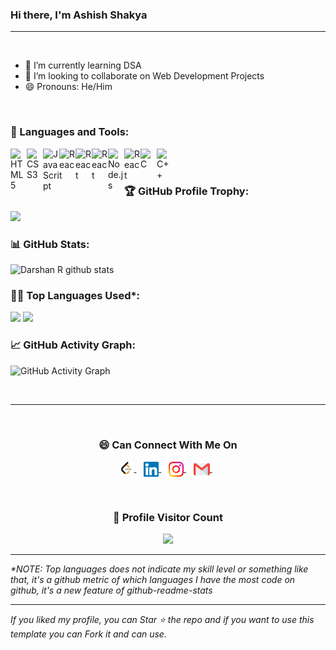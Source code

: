 ### Hi there, I'm Ashish Shakya
---

<br />

- 🌱 I’m currently learning DSA
- 👯 I’m looking to collaborate on Web Development Projects
- 😄 Pronouns: He/Him
<!-- - ⚡ Fun fact: I'm in confusion, can you help me to choose the color for the website design -->

<br />


### 🧰 Languages and Tools:

<img align="left" alt="HTML5" width="26px" src="https://github.com/Ashish1101/gulshanyadav01/blob/master/Assets/html.png" />
<img align="left" alt="CSS3" width="26px" src="https://github.com/Ashish1101/gulshanyadav01/blob/master/Assets/css.png" />
<img align="left" alt="JavaScript" width="26px" src="https://github.com/Ashish1101/gulshanyadav01/blob/master/Assets/javascript.svg" />
<img align="left" alt="React" width="26px" src="https://github.com/Ashish1101/gulshanyadav01/blob/master/Assets/react-2.svg" />
<img align="left" alt="React" width="26px" src="https://github.com/Ashish1101/gulshanyadav01/blob/master/Assets/redux.svg" />
<img align="left" alt="React" width="26px" src="https://github.com/Ashish1101/gulshanyadav01/blob/master/Assets/graphql.svg" />
<img align="left" alt="Node.js" width="26px" src="https://github.com/Ashish1101/gulshanyadav01/blob/master/Assets/nodejs-icon.svg" />
<img align="left" alt="React" width="26px" src="https://github.com/Ashish1101/gulshanyadav01/blob/master/Assets/mongodb-icon-1.svg" />
<img align="left" alt="C" width="26px" src="https://github.com/Ashish1101/gulshanyadav01/blob/master/Assets/c.png" />
<img align="left" alt="C++" width="26px" src="https://github.com/Ashish1101/gulshanyadav01/blob/master/Assets/c.svg" />

<!-- <img align="left" alt="Visual Studio Code" width="26px" src="https://github.com/Ashish1101/Ashish1101/blob/master/Assets/visual-studio-code.png" />
<img align="left" alt="Git" width="26px" src="https://github.com/Ashish1101/Ashish1101/blob/master/Assets/git-icon.svg" /> -->

<br />
<br />


<!-- Profile Trophy -->
### 🏆 GitHub Profile Trophy:
<a href="https://github.com/ryo-ma/github-profile-trophy">
  <img width=800 src="https://github-profile-trophy.vercel.app/?username=Ashish1101&column=8&theme=darkhub&no-frame=true&no-bg=true"/>
</a>


<!--   Stats -->
### 📊 GitHub Stats:
![Darshan R github stats](https://github-readme-stats.vercel.app/api?username=Ashish1101&theme=nord&show_icons=true&count_private=true)
  
  
<!--   Top Languages Using -->
### 👨‍💻 Top Languages Used*:
![](https://github-profile-summary-cards.vercel.app/api/cards/repos-per-language?username=Ashish1101&theme=nord_dark)
![](https://github-profile-summary-cards.vercel.app/api/cards/most-commit-language?username=Ashish1101&theme=nord_dark)


<!--   GitHub stats graph -->
### 📈 GitHub Activity Graph:
 ![GitHub Activity Graph](https://activity-graph.herokuapp.com/graph?username=Ashish1101&theme=github)

 <br> 
 
 <hr>
 
 <br>

  <div align="center">
  <h3><b>😄 Can Connect With Me On</b></h3>
  </div>
<p align="center">
<a href="https://www.leetcode.com/ashishskkumar321" target="_blank">
  <img align="center" alt="Ashish Shakya | Portfolio" width="24px" src="https://github.com/SatYu26/SatYu26/blob/master/Assets/leetcode.png" />
</a> &nbsp;&nbsp;
<a href="https://www.linkedin.com/in/ashishshakya98/" target="_blank">
  <img align="center" alt="Gulshan Yadav | Linkedin" width="24px" src="https://github.com/SatYu26/SatYu26/blob/master/Assets/Linkedin.svg" />
</a> &nbsp;&nbsp;
<!-- <a href="https://twitter.com/Ashish1101" target="_blank">
  <img align="center" alt="Ashish Shakya R | Twitter" width="26px" src="https://github.com/SatYu26/SatYu26/blob/master/Assets/Twitter.svg" />
</a> &nbsp;&nbsp; -->
<a href="https://www.instagram.com/ashishshakya98/" target="_blank">
  <img align="center" alt="Ashish Shakya | Instagram" width="24px" src="https://github.com/SatYu26/SatYu26/blob/master/Assets/Instagram.svg" />
</a> &nbsp;&nbsp;
<a href="mailto:ashishskkumar321@gmail.com" target="_blank">
  <img align="center" alt="Ashish Shakya | Gmail" width="26px" src="https://github.com/SatYu26/SatYu26/blob/master/Assets/Gmail.svg" />
</a> &nbsp;&nbsp;
<!-- <a href="https://drive.google.com/file/d/1c6BS_cJqW9JwrqOfVH-3DgqkzeyZ9NXA/view">
    <img align="center" alt="Gulshan Yadav | Resume" width="24px" src="https://github.com/SatYu26/SatYu26/blob/master/Assets/resume.png" />
</a> &nbsp;&nbsp; -->
<p>
  
<br>
  
<div align=center>
  <h3><b>📍 Profile Visitor Count</b></h3>
</div>
    
<!-- retro visitor counter -->  
<p align="center" >   
  <img src="https://profile-counter.glitch.me/Ashish1101/count.svg" />  
</p>
   
  ---
  *\*NOTE: Top languages does not indicate my skill level or something like that, it's a github metric of which languages I have the most code on github, it's a new feature of github-readme-stats*
  
  ---
  *If you liked my profile, you can Star ⭐ the repo and if you want to use this template you can Fork it and can use.*
  
